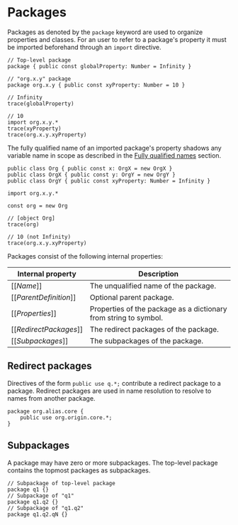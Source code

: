 # Packages

Packages as denoted by the `package` keyword are used to organize properties and classes. For an user to refer to a package's property it must be imported beforehand through an `import` directive.

```
// Top-level package
package { public const globalProperty: Number = Infinity }

// "org.x.y" package
package org.x.y { public const xyProperty: Number = 10 }

// Infinity
trace(globalProperty)

// 10
import org.x.y.*
trace(xyProperty)
trace(org.x.y.xyProperty)
```

The fully qualified name of an imported package's property shadows any variable name in scope as described in the [Fully qualified names](fully-qualified-names.md) section.

```
public class Org { public const x: OrgX = new OrgX }
public class OrgX { public const y: OrgY = new OrgY }
public class OrgY { public const xyProperty: Number = Infinity }

import org.x.y.*

const org = new Org

// [object Org]
trace(org)

// 10 (not Infinity)
trace(org.x.y.xyProperty)
```

Packages consist of the following internal properties:

| Internal property | Description |
| ----------------- | ----------- |
| \[\[*Name*\]\] | The unqualified name of the package. |
| \[\[*ParentDefinition*\]\] | Optional parent package. |
| \[\[*Properties*\]\] | Properties of the package as a dictionary from string to symbol. |
| \[\[*RedirectPackages*\]\] | The redirect packages of the package. |
| \[\[*Subpackages*\]\] | The subpackages of the package. |

## Redirect packages

Directives of the form `public use q.*;` contribute a redirect package to a package. Redirect packages are used in name resolution to resolve to names from another package.

```
package org.alias.core {
    public use org.origin.core.*;
}
```

## Subpackages

A package may have zero or more subpackages. The top-level package contains the topmost packages as subpackages.

```
// Subpackage of top-level package
package q1 {}
// Subpackage of "q1"
package q1.q2 {}
// Subpackage of "q1.q2"
package q1.q2.qN {}
```